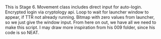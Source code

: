 This is Stage 6. 
Movement class includes direct input for auto-login. 
Encrypted login via cryptology api.
Loop to wait for launcher window to appear, if TTR not already running.
Bitmap with zero values from launcher, so we just give the window input.
From here on out, we have all we need to make this script.
I may draw more inspiration from his 009 folder, since his code is so NEAT.
